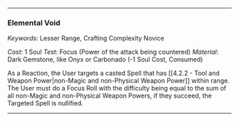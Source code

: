 ___

### Elemental Void

*Keywords*: Lesser Range, Crafting Complexity Novice

*Cost*: 1 Soul
*Test*: Focus (Power of the attack being countered)
*Material*: Dark Gemstone, like Onyx or Carbonado (-1 Soul Cost, Consumed)

As a Reaction, the User targets a casted Spell that has [[4.2.2 - Tool and Weapon Power|non-Magic and non-Physical Weapon Power]] within range. The User must do a Focus Roll with the difficulty being equal to the sum of all non-Magic and non-Physical Weapon Powers, if they succeed, the Targeted Spell is nullified.

___